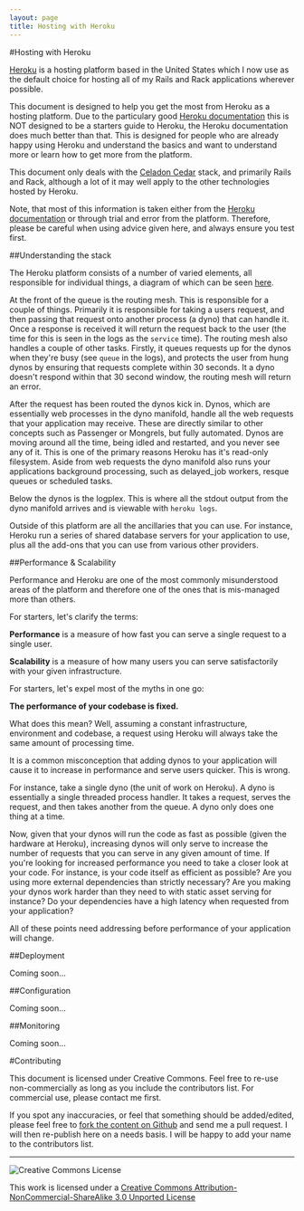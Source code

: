 ```yaml
---
layout: page
title: Hosting with Heroku
---
```


#Hosting with Heroku


[Heroku][heroku] is a hosting platform based in the United States which I now use as the default choice for hosting all of my Rails and Rack applications wherever possible.

This document is designed to help you get the most from Heroku as a hosting platform.  Due to the particulary good [Heroku documentation][heroku_docs] this is NOT designed to be a starters guide to Heroku, the Heroku documentation does much better than that.  This is designed for people who are already happy using Heroku and understand the basics and want to understand more or learn how to get more from the platform.

This document only deals with the [Celadon Cedar][cedar] stack, and primarily Rails and Rack, although a lot of it may well apply to the other technologies hosted by Heroku.

Note, that most of this information is taken either from the [Heroku documentation][heroku_docs] or through trial and error from the platform.  Therefore, please be careful when using advice given here, and always ensure you test first.

##Understanding the stack

The Heroku platform consists of a number of varied elements, all responsible for individual things, a diagram of which can be seen [here](http://www.heroku.com/how/connect).

At the front of the queue is the routing mesh.  This is responsible for a couple of things.  Primarily it is responsible for taking a users request, and then passing that request onto another process (a dyno) that can handle it.  Once a response is received it will return the request back to the user (the time for this is seen in the logs as the `service` time).  The routing mesh also handles a couple of other tasks.  Firstly, it queues requests up for the dynos when they're busy (see `queue` in the logs), and protects the user from hung dynos by ensuring that requests complete within 30 seconds.  It a dyno doesn't respond within that 30 second window, the routing mesh will return an error.

After the request has been routed the dynos kick in.  Dynos, which are essentially web processes in the dyno manifold, handle all the web requests that your application may receive.  These are directly similar to other concepts such as Passenger or Mongrels, but fully automated.  Dynos are moving around all the time, being idled and restarted, and you never see any of it.  This is one of the primary reasons Heroku has it's read-only filesystem.  Aside from web requests the dyno manifold also runs your applications background processing, such as delayed_job workers, resque queues or scheduled tasks.

Below the dynos is the logplex.  This is where all the stdout output from the dyno manifold arrives and is viewable with `heroku logs`.

Outside of this platform are all the ancillaries that you can use.  For instance, Heroku run a series of shared database servers for your application to use, plus all the add-ons that you can use from various other providers.

##Performance & Scalability

Performance and Heroku are one of the most commonly misunderstood areas of the platform and therefore one of the ones that is mis-managed more than others.

For starters, let's clarify the terms:

**Performance** is a measure of how fast you can serve a single request to a single user.

**Scalability** is a measure of how many users you can serve satisfactorily with your given infrastructure.

For starters, let's expel most of the myths in one go:

**The performance of your codebase is fixed.**

What does this mean?  Well, assuming a constant infrastructure, environment and codebase, a request using Heroku will always take the same amount of processing time. 

It is a common misconception that adding dynos to your application will cause it to increase in performance and serve users quicker.  This is wrong.

For instance, take a single dyno (the unit of work on Heroku).  A dyno is essentially a single threaded process handler.  It takes a request, serves the request, and then takes another from the queue.  A dyno only does one thing at a time.  

Now, given that your dynos will run the code as fast as possible (given the hardware at Heroku), increasing dynos will only serve to increase the number of requests that you can serve in any given amount of time.  If you're looking for increased performance you need to take a closer look at your code.  For instance, is your code itself as efficient as possible?  Are you using more external dependencies than strictly necessary?  Are you making your dynos work harder than they need to with static asset serving for instance?  Do your dependencies have a high latency when requested from your application?

All of these points need addressing before performance of your application will change.

##Deployment

Coming soon...

##Configuration

Coming soon...

##Monitoring

Coming soon...

#Contributing

This document is licensed under Creative Commons.  Feel free to re-use non-commercially as long as you include the contributors list.  For commercial use, please contact me first.

If you spot any inaccuracies, or feel that something should be added/edited, please feel free to [fork the content on Github][] and send me a pull request.  I will then re-publish here on a needs basis.  I will be happy to add your name to the contributors list.


--- 
![](http://i.creativecommons.org/l/by-nc-sa/3.0/88x31.png "Creative Commons License")

This work is licensed under a [Creative Commons Attribution-NonCommercial-ShareAlike 3.0 Unported License](http://creativecommons.org/licenses/by-nc-sa/3.0/)


  [heroku]: http://www.heroku.com
  [heroku_docs]: http://devcenter.heroku.com/
  [cedar]: http://devcenter.heroku.com/articles/cedar
  [fork the content on Github]: https://github.com/neilmiddleton/neilmiddleton.github.com